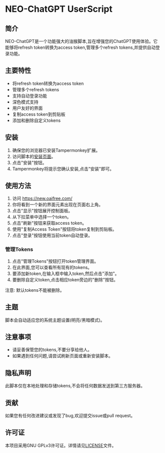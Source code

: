 # NEO-ChatGPT UserScript

## 简介

NEO-ChatGPT是一个功能强大的油猴脚本,旨在增强您的ChatGPT使用体验。它能够将refresh token转换为access token,管理多个refresh tokens,并提供自动登录功能。

## 主要特性

- 将refresh token转换为access token
- 管理多个refresh tokens
- 支持自动登录功能
- 深色模式支持
- 用户友好的界面
- 复制access token到剪贴板
- 添加和删除自定义tokens

## 安装

1. 确保您的浏览器已安装Tampermonkey扩展。
2. 访问脚本的[安装页面]([在此插入脚本的安装链接])。
3. 点击"安装"按钮。
4. Tampermonkey将提示您确认安装,点击"安装"即可。

## 使用方法

1. 访问 https://new.oaifree.com/
2. 你将看到一个新的界面元素出现在页面右上角。
3. 点击"显示"按钮展开控制面板。
4. 从下拉菜单中选择一个token。
5. 点击"刷新"按钮来获取access token。
6. 使用"复制Access Token"按钮将token复制到剪贴板。
7. 点击"登录"按钮使用当前token自动登录。

### 管理Tokens

1. 点击"管理Tokens"按钮打开token管理界面。
2. 在此界面,您可以查看所有现有的tokens。
3. 要添加新token,在输入框中输入token,然后点击"添加"。
4. 要删除自定义token,点击相应token旁边的"删除"按钮。

注意: 默认tokens不能被删除。

## 主题

脚本会自动适应您的系统主题设置(明亮/黑暗模式)。

## 注意事项

- 请妥善保管您的tokens,不要分享给他人。
- 如果遇到任何问题,请尝试刷新页面或重新安装脚本。

## 隐私声明

此脚本仅在本地处理和存储tokens,不会将任何数据发送到第三方服务器。

## 贡献

如果您有任何改进建议或发现了bug,欢迎提交issue或pull request。

## 许可证

本项目采用GNU GPLv3许可证。详情请见[LICENSE](LICENSE)文件。
